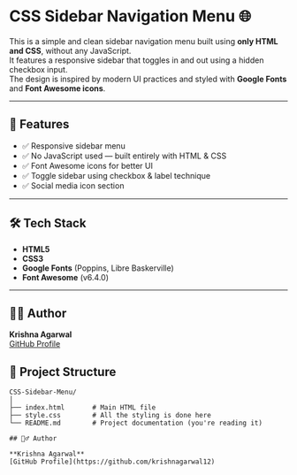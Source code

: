 # CSS Sidebar Navigation Menu 🌐

This is a simple and clean sidebar navigation menu built using **only HTML and CSS**, without any JavaScript.  
It features a responsive sidebar that toggles in and out using a hidden checkbox input.  
The design is inspired by modern UI practices and styled with **Google Fonts** and **Font Awesome icons**.

---

## 🚀 Features

- ✅ Responsive sidebar menu
- ✅ No JavaScript used — built entirely with HTML & CSS
- ✅ Font Awesome icons for better UI
- ✅ Toggle sidebar using checkbox & label technique
- ✅ Social media icon section

---

## 🛠️ Tech Stack

- **HTML5**
- **CSS3**
- **Google Fonts** (Poppins, Libre Baskerville)
- **Font Awesome** (v6.4.0)

---

## 🙋‍♂️ Author

**Krishna Agarwal**  
[GitHub Profile](https://github.com/krishnagarwal12)

## 📂 Project Structure

```plaintext
CSS-Sidebar-Menu/
│
├── index.html       # Main HTML file
├── style.css        # All the styling is done here
└── README.md        # Project documentation (you're reading it)

## 🙋‍♂️ Author

**Krishna Agarwal**  
[GitHub Profile](https://github.com/krishnagarwal12)
